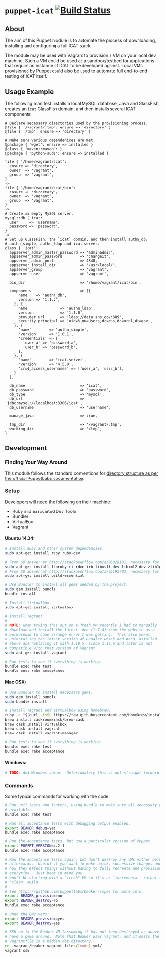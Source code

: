 # `puppet-icat` [![Build Status](https://travis-ci.org/icatproject-contrib/puppet-icat.svg?branch=master)](https://travis-ci.org/icatproject-contrib/puppet-icat)

## About

The aim of this Puppet module is to automate the process of downloading, installing and configuring a full ICAT stack.

The module may be used with Vagrant to provision a VM on your local dev
machine.  Such a VM could be used as a sandbox/testbed for applications
that require an instance of ICAT to be developed against.  Local VMs
provisioned by Puppet could also be used to automate full end-to-end
testing of ICAT itself.

## Usage Example

The following manifest installs a local MySQL database, Java and GlassFish, creates an `icat` GlassFish domain, and then installs several ICAT components:

```puppet
# Declare necessary directories used by the provisioning process.
@file { '/vagrant/.tmp': ensure => 'directory' }
@file { '/tmp': ensure => 'directory' }

# Make sure various dependenices are met.
@package { 'wget': ensure => installed }
@class { 'maven::maven': }
@package { 'python-suds': ensure => installed }

file { '/home/vagrant/icat':
  ensure => 'directory',
  owner  => 'vagrant',
  group  => 'vagrant',
}
->
file { '/home/vagrant/icat/bin':
  ensure => 'directory',
  owner  => 'vagrant',
  group  => 'vagrant',
}
->
# Create an empty MySQL server.
mysql::db { icat:
  user     => 'username',
  password => 'password',
}
->
# Set up GlassFish, the `icat` domain, and then install authn_db,
# authn_simple, authn_ldap and icat.server.
class { 'icat':
  appserver_admin_master_password => 'adminadmin',
  appserver_admin_password        => 'changeit',
  appserver_admin_port            => 4848,
  appserver_install_dir           => '/usr/local/',
  appserver_group                 => 'vagrant',
  appserver_user                  => 'vagrant',

  bin_dir                         => '/home/vagrant/icat/bin',

  components                      => [{
      name    => 'authn_db',
      version => '1.1.2',
    }, {
      name               => 'authn_ldap',
      version            => '1.1.0',
      provider_url       => 'ldap://data.sns.gov:389',
      security_principal => 'uid=%,ou=Users,dc=sns,dc=ornl,dc=gov',
    }, {
      'name'        => 'authn_simple',
      'version'     => '1.0.1',
      'credentials' => {
        'user_a' => 'password_a',
        'user_b' => 'password_b',
      },
    }, {
      'name'        => 'icat.server',
      'version'     => '4.5.0',
      'crud_access_usernames' => ['user_a', 'user_b'],
    }
  ],

  db_name                         => 'icat',
  db_password                     => 'password',
  db_type                         => 'mysql',
  db_url                          => 'jdbc:mysql://localhost:3306/icat',
  db_username                     => 'username',

  manage_java                     => true,

  tmp_dir                         => '/vagrant/.tmp',
  working_dir                     => '/tmp',
}
```

## Development

### Finding Your Way Around

This module follows the standard conventions for [directory structure as per the official PuppetLabs documentation](https://docs.puppetlabs.com/puppet/latest/reference/modules_fundamentals.html#module-layout).

### Setup

Developers will need the following on their machine:

* Ruby and associated Dev Tools
* Bundler
* VirtualBox
* Vagrant

#### Ubuntu 14.04:

```bash
# Install Ruby and other system dependencies.
sudo apt-get install ruby ruby-dev

# From SO answer at http://stackoverflow.com/a/16028181, necessary for nokogiri:
sudo apt-get install libruby ri rdoc irb libxslt-dev libxml2-dev zlib1g-dev
# From SO answer at http://stackoverflow.com/a/16193703, necessary for unf_ext:
sudo apt-get install build-essential

# Use Bundler to install all gems needed by the project.
sudo gem install bundle
bundle install

# Install Virtualbox.
sudo apt-get install virtualbox

# Install Vagrant
#
# NOTE: when trying this out on a fresh VM recently I had to manually
# download and install the latest .deb (1.7.4) from the website as a
# workaround to some strange error I was getting.  This also meant
# uninstalling the latest version of Bundler which had been installed
# above and replacing it with 1.10.5, since 1.10.6 and later is not
# compatible with that version of Vagrant.
sudo apt-get install vagrant

# Run tests to see if everything is working.
bundle exec rake test
bundle exec rake acceptance
```

#### Mac OSX:

```bash
# Use Bundler to install necessary gems.
sudo gem install bundle
sudo bundle install

# Install Vagrant and Virtualbox using homebrew.
ruby -e "$(curl -fsSL https://raw.githubusercontent.com/Homebrew/install/master/install)"
brew install caskroom/cask/brew-cask
brew cask install virtualbox
brew cask install vagrant
brew cask install vagrant-manager

# Run tests to see if everything is working.
bundle exec rake test
bundle exec rake acceptance
```

#### Windows:

```bash
# TODO: Add Windows setup.  Unfortunately this is not straight forward. :(
```

### Commands

Some typical commands for working with the code:

```bash
# Run unit tests and linters, using bundle to make sure all necessary gems are
# available.
bundle exec rake test

# Run all acceptance tests with debugging output enabled.
export BEAKER_debug=yes
bundle exec rake acceptance

# Run the acceptance tests, but use a particular version of Puppet.
export PUPPET_VERSION=4.2.1
bundle exec rake acceptance

# Run the acceptance tests again, but don't destroy any VMs either before or
# afterwards.  Useful if you want to make quick, successive changes and see
# how they effect things without having to fully recreate and provision a VM
# everytime.  Just bear in mind you
# won't be starting with a "fresh" VM so it's an 'incremental' rather than
# 'clean' build.
#
# See https://github.com/puppetlabs/beaker-rspec for more info.
export BEAKER_provision=no
export BEAKER_destroy=no
bundle exec rake acceptance

# Undo the ENV vars:
export BEAKER_provision=yes
export BEAKER_destroy=yes

# SSH on to the Beaker VM (assuming it has not been destroyed as above) to
# have a poke around.  Note that Beaker uses Vagrant, and it nests the
# Vagrantfile in a hidden dot directory.
cd .vagrant/beaker_vagrant_files/[node].yml/
vagrant ssh
```
